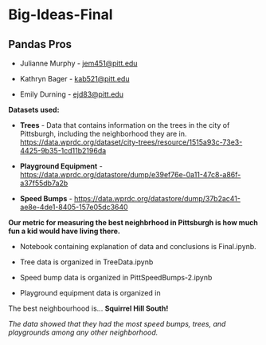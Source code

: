 # Big-Ideas-Final


## **Pandas Pros**

* Julianne Murphy - jem451@pitt.edu

* Kathryn Bager - kab521@pitt.edu

* Emily Durning - ejd83@pitt.edu

**Datasets used:**

* **Trees** - Data that contains information on the trees in the city of Pittsburgh, including the neighborhood they are in. https://data.wprdc.org/dataset/city-trees/resource/1515a93c-73e3-4425-9b35-1cd11b2196da

* **Playground Equipment** - https://data.wprdc.org/datastore/dump/e39ef76e-0a11-47c8-a86f-a37f55db7a2b

* **Speed Bumps** - https://data.wprdc.org/datastore/dump/37b2ac41-ae8e-4de1-8405-157e05dc3640


**Our metric for measuring the best neighbrhood in Pittsburgh is how much fun a kid would have living there.**

* Notebook containing explanation of data and conclusions is Final.ipynb. 

* Tree data is organized in TreeData.ipynb

* Speed bump data is organized in PittSpeedBumps-2.ipynb

* Playground equipment data is organized in 

The best neighbourhood is... **Squirrel Hill South!**

*The data showed that they had the most speed bumps, trees, and playgrounds among any other neighborhood.*
